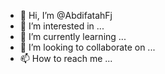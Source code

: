 - 👋 Hi, I’m @AbdifatahFj
- 👀 I’m interested in ...
- 🌱 I’m currently learning ...
- 💞️ I’m looking to collaborate on ...
- 📫 How to reach me ...

<!---
AbdifatahFj/AbdifatahFj is a ✨ special ✨ repository because its `README.md` (this file) appears on your GitHub profile.
You can click the Preview link to take a look at your changes.
--->
